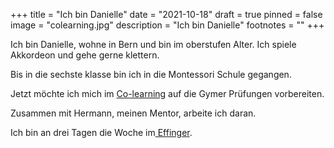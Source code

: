 +++
title = "Ich bin Danielle"
date = "2021-10-18"
draft = true
pinned = false
image = "colearning.jpg"
description = "Ich bin Danielle"
footnotes = "[](https://www.colearningbern.ch/)"
+++
<!--StartFragment-->

Ich bin Danielle, wohne in Bern und bin im oberstufen Alter. Ich spiele Akkordeon und gehe gerne klettern.



Bis in die sechste klasse bin ich in die Montessori Schule gegangen.

Jetzt möchte ich mich im [Co-learning](https://www.colearningbern.ch/) auf die Gymer Prüfungen vorbereiten.

Zusammen mit Hermann, meinen Mentor, arbeite ich daran.

Ich bin an drei Tagen die Woche im[ Effinger](https://www.effinger.ch/).

<!--EndFragment-->
